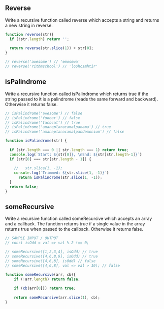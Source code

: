 ## Reverse
Write a recursive function called reverse which accepts a string and returns a new string in reverse.

```js
function reverse(str){
  if (!str.length) return '';
  
  return reverse(str.slice(1)) + str[0];
}

// reverse('awesome') // 'emosewa'
// reverse('rithmschool') // 'loohcsmhtir'
```

## isPalindrome
Write a recursive function called isPalindrome which returns true if the string passed to it is a palindrome (reads the same forward and backward). Otherwise it returns false.

```js
// isPalindrome('awesome') // false
// isPalindrome('foobar') // false
// isPalindrome('tacocat') // true
// isPalindrome('amanaplanacanalpanama') // true
// isPalindrome('amanaplanacanalpandemonium') // false

function isPalindrome(str) {
 
  if (str.length === 0 || str.length === 1) return true;
  console.log(`Start: ${str[0]}, \nEnd: ${str[str.length-1]}`) 
  if (str[0] === str[str.length - 1]) {
 
    //   str.slice(1, -1);
    console.log(`Trimmed: ${str.slice(1, -1)}`)
      return isPalindrome(str.slice(1, -1));
  } 
  return false;
}
```

## someRecursive
Write a recursive function called someRecursive which accepts an array and a callback. The function returns true if a single value in the array returns true when passed to the callback. Otherwise it returns false.

```js
// SAMPLE INPUT / OUTPUT
// const isOdd = val => val % 2 !== 0;

// someRecursive([1,2,3,4], isOdd) // true
// someRecursive([4,6,8,9], isOdd) // true
// someRecursive([4,6,8], isOdd) // false
// someRecursive([4,6,8], val => val > 10); // false

function someRecursive(arr, cb){
    if (!arr.length) return false;
    
    if (cb(arr[0])) return true;
    
    return someRecursive(arr.slice(1), cb);
}
```
